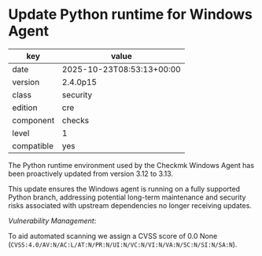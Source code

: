 [//]: # (werk v2)
# Update Python runtime for Windows Agent

key        | value
---------- | ---
date       | 2025-10-23T08:53:13+00:00
version    | 2.4.0p15
class      | security
edition    | cre
component  | checks
level      | 1
compatible | yes

The Python runtime environment used by the Checkmk Windows Agent has been proactively updated from version 3.12 to 3.13.

This update ensures the Windows agent is running on a fully supported Python branch, addressing potential long-term maintenance and security risks associated with upstream dependencies no longer receiving updates.

*Vulnerability Management*:

To aid automated scanning we assign a CVSS score of 0.0 None (`CVSS:4.0/AV:N/AC:L/AT:N/PR:N/UI:N/VC:N/VI:N/VA:N/SC:N/SI:N/SA:N`).
